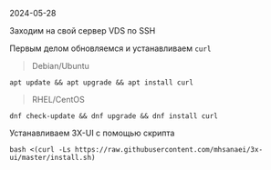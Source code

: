 2024-05-28

Заходим на свой сервер VDS по SSH

Первым делом обновляемся и устанавливаем `curl`

>Debian/Ubuntu
```shel
apt update && apt upgrade && apt install curl
```

>RHEL/CentOS
```
dnf check-update && dnf upgrade && dnf install curl
```




Устанавливаем 3X-UI с помощью скрипта
```
bash <(curl -Ls https://raw.githubusercontent.com/mhsanaei/3x-ui/master/install.sh)
```

